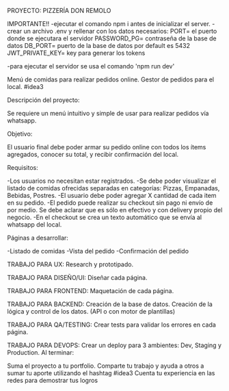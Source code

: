 PROYECTO: PIZZERÍA DON REMOLO

IMPORTANTE!!
 -ejecutar el comando npm i antes de inicializar el server.
 -crear un archivo .env y rellenar con los datos necesarios: 
PORT= el puerto donde se ejecutara el servidor
PASSWORD_PG= contraseña de la base de datos 
DB_PORT= puerto de la base de datos por default es 5432 
JWT_PRIVATE_KEY= key para generar los tokens

-para ejecutar el servidor se usa el comando 'npm run dev'

Menú de comidas para realizar pedidos online. Gestor de pedidos para el local. #idea3

Descripción del proyecto:

Se requiere un menú intuitivo y simple de usar para realizar pedidos vía whatsapp.

Objetivo:

El usuario final debe poder armar su pedido online con todos los ítems agregados, conocer su total, y recibir confirmación del local.

Requisitos:

-Los usuarios no necesitan estar registrados. -Se debe poder visualizar el listado de comidas ofrecidas separadas en categorías: Pizzas, Empanadas, Bebidas, Postres. -El usuario debe poder agregar X cantidad de cada item en su pedido. -El pedido puede realizar su checkout sin pago ni envío de por medio. Se debe aclarar que es sólo en efectivo y con delivery propio del negocio. -En el checkout se crea un texto automático que se envía al whatsapp del local.

Páginas a desarrollar:

-Listado de comidas -Vista del pedido -Confirmación del pedido

TRABAJO PARA UX: Research y prototipado.

TRABAJO PARA DISEÑO/UI: Diseñar cada página.

TRABAJO PARA FRONTEND: Maquetación de cada página.

TRABAJO PARA BACKEND: Creación de la base de datos. Creación de la lógica y control de los datos. (API o con motor de plantillas)

TRABAJO PARA QA/TESTING: Crear tests para validar los errores en cada página.

TRABAJO PARA DEVOPS: Crear un deploy para 3 ambientes: Dev, Staging y Production. Al terminar:

Suma el proyecto a tu portfolio. Comparte tu trabajo y ayuda a otros a sumar tu aporte utilizando el hashtag #idea3 Cuenta tu experiencia en las redes para demostrar tus logros

